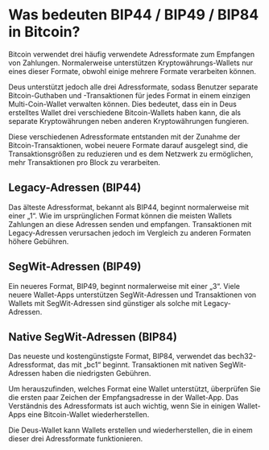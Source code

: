 # Was bedeuten BIP44 / BIP49 / BIP84 in Bitcoin?

Bitcoin verwendet drei häufig verwendete Adressformate zum Empfangen von Zahlungen. Normalerweise unterstützen Kryptowährungs-Wallets nur eines dieser Formate, obwohl einige mehrere Formate verarbeiten können.

Deus unterstützt jedoch alle drei Adressformate, sodass Benutzer separate Bitcoin-Guthaben und -Transaktionen für jedes Format in einem einzigen Multi-Coin-Wallet verwalten können. Dies bedeutet, dass ein in Deus erstelltes Wallet drei verschiedene Bitcoin-Wallets haben kann, die als separate Kryptowährungen neben anderen Kryptowährungen fungieren.

Diese verschiedenen Adressformate entstanden mit der Zunahme der Bitcoin-Transaktionen, wobei neuere Formate darauf ausgelegt sind, die Transaktionsgrößen zu reduzieren und es dem Netzwerk zu ermöglichen, mehr Transaktionen pro Block zu verarbeiten.

## Legacy-Adressen (BIP44)

Das älteste Adressformat, bekannt als BIP44, beginnt normalerweise mit einer „1“. Wie im ursprünglichen Format können die meisten Wallets Zahlungen an diese Adressen senden und empfangen. Transaktionen mit Legacy-Adressen verursachen jedoch im Vergleich zu anderen Formaten höhere Gebühren.

## SegWit-Adressen (BIP49)

Ein neueres Format, BIP49, beginnt normalerweise mit einer „3“. Viele neuere Wallet-Apps unterstützen SegWit-Adressen und Transaktionen von Wallets mit SegWit-Adressen sind günstiger als solche mit Legacy-Adressen.

## Native SegWit-Adressen (BIP84)

Das neueste und kostengünstigste Format, BIP84, verwendet das bech32-Adressformat, das mit „bc1“ beginnt. Transaktionen mit nativen SegWit-Adressen haben die niedrigsten Gebühren.

Um herauszufinden, welches Format eine Wallet unterstützt, überprüfen Sie die ersten paar Zeichen der Empfangsadresse in der Wallet-App. Das Verständnis des Adressformats ist auch wichtig, wenn Sie in einigen Wallet-Apps eine Bitcoin-Wallet wiederherstellen.

Die Deus-Wallet kann Wallets erstellen und wiederherstellen, die in einem dieser drei Adressformate funktionieren.